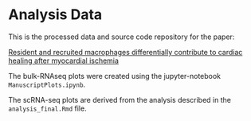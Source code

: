# Analysis Data

This is the processed data and source code repository for the paper:

[Resident and recruited macrophages differentially contribute to cardiac healing after myocardial ischemia](https://elifesciences.org/reviewed-preprints/89377)

The bulk-RNAseq plots were created using the jupyter-notebook `ManuscriptPlots.ipynb`.

The scRNA-seq plots are derived from the analysis described in the `analysis_final.Rmd` file.
